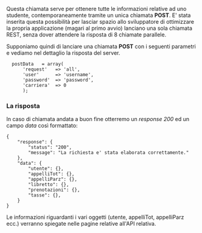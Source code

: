Questa chiamata serve per ottenere tutte le informazioni relative ad uno studente, contemporaneamente tramite un unica chiamata **POST**. E' stata inserita questa possibilità per lasciar spazio allo sviluppatore di ottimizzare la propria applicazione (magari al primo avvio) lanciano una sola chiamata REST, senza dover attendere la risposta di 8 chiamate parallele. 

Supponiamo quindi di lanciare una chiamata **POST** con i seguenti parametri e vediamo nel dettaglio la risposta del server.

```
  postData   = array(
      'request'   => 'all', 
      'user'      => 'username',
      'password'  => 'password',
      'carriera'  => 0
      );
```

### La risposta
In caso di chiamata andata a buon fine otterremo un _response 200_ ed un campo _data_ così formattato:

```
{
    "response": {
        "status": "200",
        "message": "La richiesta e' stata elaborata correttamente."
    },
    "data": {
        "utente": {},
        "appelliTot": {},
        "appelliParz": {},
        "libretto": {},
        "prenotazioni": {},
        "tasse": {},
    }
}

```
Le informazioni riguardanti i vari oggetti (utente, appelliTot, appelliParz ecc.) verranno spiegate nelle pagine relative all'API relativa.